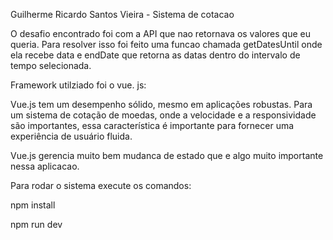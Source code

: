Guilherme Ricardo Santos Vieira - Sistema de cotacao

O desafio encontrado foi com a API que nao retornava os valores que eu queria. 
Para resolver isso foi feito uma funcao chamada getDatesUntil onde ela recebe data e endDate 
que retorna as datas dentro do intervalo de tempo selecionada.

Framework utilziado foi o vue. js:

Vue.js tem um desempenho sólido, mesmo em aplicações robustas. Para um sistema de cotação de moedas, onde a velocidade e a responsividade são importantes, essa característica é importante para fornecer uma experiência de usuário fluida.

Vue.js gerencia muito bem mudanca de estado que e algo muito importante nessa aplicacao. 

Para rodar o sistema execute os comandos:

npm install

npm run dev